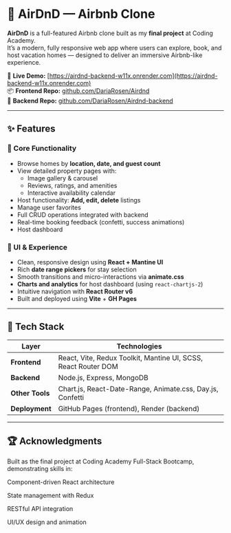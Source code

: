 # 🏡 AirDnD — Airbnb Clone

**AirDnD** is a full-featured Airbnb clone built as my **final project** at Coding Academy.  
It’s a modern, fully responsive web app where users can explore, book, and host vacation homes — designed to deliver an immersive Airbnb-like experience.

🔗 **Live Demo:** [https://airdnd-backend-w11x.onrender.com](https://airdnd-backend-w11x.onrender.com)  
📦 **Frontend Repo:** [github.com/DariaRosen/Airdnd](https://github.com/DariaRosen/Airdnd)  
🧩 **Backend Repo:** [github.com/DariaRosen/Airdnd-backend](https://github.com/DariaRosen/Airdnd-backend)

---

## ✨ Features

### 🧭 Core Functionality
- Browse homes by **location, date, and guest count**
- View detailed property pages with:
  - Image gallery & carousel
  - Reviews, ratings, and amenities
  - Interactive availability calendar
- Host functionality: **Add, edit, delete** listings
- Manage user favorites
- Full CRUD operations integrated with backend
- Real-time booking feedback (confetti, success animations)
- Host dashboard

### 🎨 UI & Experience
- Clean, responsive design using **React + Mantine UI**
- Rich **date range pickers** for stay selection
- Smooth transitions and micro-interactions via **animate.css**
- **Charts and analytics** for host dashboard (using `react-chartjs-2`)
- Intuitive navigation with **React Router v6**
- Built and deployed using **Vite** + **GH Pages**

---

## 🧰 Tech Stack

| Layer | Technologies |
|-------|---------------|
| **Frontend** | React, Vite, Redux Toolkit, Mantine UI, SCSS, React Router DOM |
| **Backend** | Node.js, Express, MongoDB |
| **Other Tools** | Chart.js, React-Date-Range, Animate.css, Day.js, Confetti |
| **Deployment** | GitHub Pages (frontend), Render (backend) |

---

## 🏆 Acknowledgments

Built as the final project at Coding Academy Full-Stack Bootcamp, demonstrating skills in:

Component-driven React architecture

State management with Redux

RESTful API integration

UI/UX design and animation
